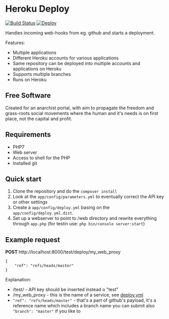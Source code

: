 Heroku Deploy
=============

[![Build Status](https://travis-ci.org/Wolnosciowiec/heroku-deploy.svg?branch=master)](https://travis-ci.org/Wolnosciowiec/heroku-deploy)
[![Deploy](https://www.herokucdn.com/deploy/button.svg)](https://heroku.com/deploy?template=https://github.com/Wolnosciowiec/heroku-deploy)

Handles incoming web-hooks from eg. github and starts a deployment.

Features:
- Multiple applications
- Different Heroku accounts for various applications
- Same repository can be deployed into multiple accounts and applications on Heroku
- Supports multiple branches
- Runs on Heroku

Free Software
-------------

Created for an anarchist portal, with aim to propagate the freedom and grass-roots social movements where the human and it's needs is on first place, not the capital and profit.

Requirements
------------

- PHP7
- Web server
- Access to shell for the PHP
- Installed git

Quick start
-----------

1. Clone the repository and do the `composer install`
2. Look at the `app/config/parameters.yml` to eventually correct the API key or other settings
3. Create a `app/config/deploy.yml` basing on the `app/config/deploy.yml.dist`.
4. Set up a webserver to point to /web directory and rewrite everything through `app.php` (for testin use: `php bin/console server:start`)

Example request
---------------

**POST** http://localhost:8000/test/deploy/my_web_proxy

```
{
    "ref": "refs/heads/master"
}
```

Explanation:
- /test/ - API key should be inserted instead o "test"
- /my_web_proxy - this is the name of a service, see [deploy.yml](./app/config/deploy.yml.dist)
- `"ref": "refs/heads/master"` - that's a part of github's payload, it's a reference name which includes a branch name
  you can submit also `"branch": "master"` if you like to
